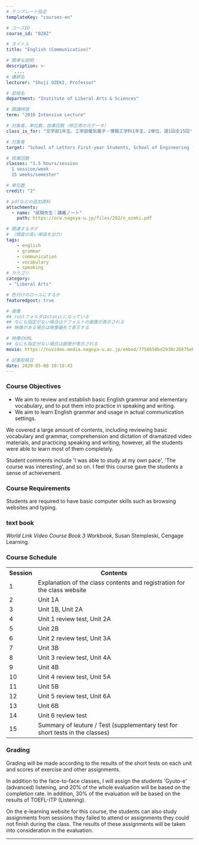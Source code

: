 ```yaml
---
# テンプレート指定
templateKey: "courses-en"

# コースID
course_id: "0282"

# タイトル
title: "English (Communication)"

# 簡単な説明
description: >-
   ....
# 講師名
lecturer: "Shuji OZEKI, Professor"

# 部局名
department: "Institute of Liberal Arts & Sciences"

# 開講時限
term: "2010	Intensive Lecture"

# 対象者、単位数、授業回数（修正用の元データ）
class_is_for: "文学部1年生、工学部電気電子・情報工学科1年生、2単位、週1回全15回"

# 対象者
target: "School of Letters First-year Students, School of Engineering (Electrical Engineering and Computer Science) First-year Students"

# 授業回数
classes: "1.5 hours/session
  1 session/week
  15 weeks/semester"

# 単位数
credit: "2"

# pdfなどの追加資料
attachments:
  - name: "尾関先生：講義ノート" 
    path: https://ocw.nagoya-u.jp/files/282/n_ozeki.pdf

# 関連するタグ
# （頻度の高い単語を出力）
tags:
    - english
    - grammar
    - communication
    - vocabulary
    - speaking
# カテゴリ
category:
 - "Liberal Arts"

# 色付けのロールにするか
featuredpost: true

# 画像
## rootフォルダはstaticになっている
## なにも指定がない場合はデフォルトの画像が表示される
## 映像がある場合は映像優先で表示する

# 映像のURL
## なにも指定がない場合は画像が表示される
movie: https://nuvideo.media.nagoya-u.ac.jp/embed/7756650bd2930c26875eb470b202e38ec8cc2f7a

# 記事投稿日
date: 2020-05-08 10:10:43
---
```


### Course Objectives

- We aim to review and establish basic English grammar and elementary vocabulary, and to put them into practice in speaking and writing.
- We aim to learn English grammar and usage in actual communication settings.

We covered a large amount of contents, including reviewing basic vocabulary and grammar, comprehension and dictation of dramatized video materials, and practicing speaking and writing; however, all the students were able to learn most of them completely.

Student comments include 'I was able to study at my own pace', 'The course was interesting', and so on. I feel this course gave the students a sense of achievement.

### Course Requirements

Students are required to have basic computer skills such as browsing websites and typing.

### text book

<cite>World Link Video Course Book 3 Workbook</cite>, Susan Stempleski, Cengage Learning.

<h3>Course Schedule</h3>
<table class="basic" width="455">
<tr>
<th width="20" class="center">Session</th>
<th width="435" class="center">Contents</th>
</tr>
<tr>
<td width="20" class="center">1</td>
<td width="435">Explanation of the class contents and registration for the class website</td>
</tr>
<tr>
<td width="20" class="center">2</td>
<td width="435">Unit 1A</td>
</tr>
<tr>
<td width="20" class="center">3</td>
<td width="435">Unit 1B, Unit 2A</td>
</tr>
<tr>
<td width="20" class="center">4</td>
<td width="435">Unit 1 review test, Unit 2A</td>
</tr>
<tr>
<td width="20" class="center">5</td>
<td width="435">Unit 2B</td>
</tr>
<tr>
<td width="20" class="center">6</td>
<td width="435">Unit 2 review test, Unit 3A</td>
</tr>
<tr>
<td width="20" class="center">7</td>
<td width="435">Unit 3B</td>
</tr>
<tr>
<td width="20" class="center">8</td>
<td width="435">Unit 3 review test, Unit 4A</td>
</tr>
<tr>
<td width="20" class="center">9</td>
<td width="435">Unit 4B</td>
</tr>
<tr>
<td width="20" class="center">10</td>
<td width="435">Unit 4 review test, Unit 5A</td>
</tr>
<tr>
<td width="20" class="center">11</td>
<td width="435">Unit 5B</td>
</tr>
<tr>
<td width="20" class="center">12</td>
<td width="435">Unit 5 review test, Unit 6A</td>
</tr>
<tr>
<td width="20" class="center">13</td>
<td width="435">Unit 6B</td>
</tr>
<tr>
<td width="20" class="center">14</td>
<td width="435">Unit 6 review test</td>
</tr>
<tr>
<td width="20" class="center">15</td>
<td width="435">Summary of leuture / Test (supplementary test for short tests in the classes)</td>
</tr>
</table>

### Grading

Grading will be made according to the results of the short tests on each unit and scores of exercise and other assignments.

In addition to the face-to-face classes, I will assign the students 'Gyuto-e' (advanced) listening, and 20% of the whole evaluation will be based on the completion rate. In addition, 30% of the evaluation will be based on the results of TOEFL-ITP (Listening).

On the e-learning website for this course, the students can also study assignments from sessions they failed to attend or assignments they could not finish during the class. The results of these assignments will be taken into consideration in the evaluation.

---

